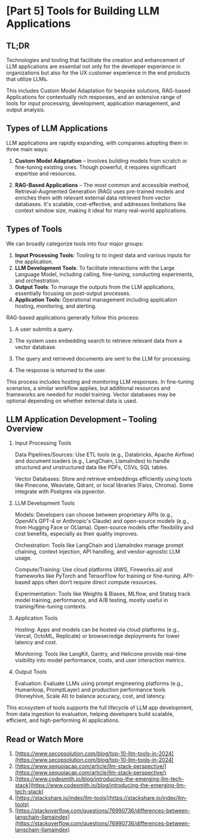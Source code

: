 # [Part 5] Tools for Building LLM Applications

## TL;DR

Technologies and tooling that facilitate the creation and enhancement of LLM applications are essential not only for the developer experience in organizations but also for the UX customer experience in the end products that utilize LLMs. 

This includes Custom Model Adaptation for bespoke solutions, RAG-based Applications for contextually rich responses, and an extensive range of tools for input processing, development, application management, and output analysis. 

## Types of LLM Applications

LLM applications are rapidly expanding, with companies adopting them in three main ways:

1. **Custom Model Adaptation** – Involves building models from scratch or fine-tuning existing ones. Though powerful, it requires significant expertise and resources.

2. **RAG-Based Applications** – The most common and accessible method, Retrieval-Augmented Generation (RAG) uses pre-trained models and enriches them with relevant external data retrieved from vector databases. It's scalable, cost-effective, and addresses limitations like context window size, making it ideal for many real-world applications.


## Types of Tools

We can broadly categorize tools into four major groups:

1. **Input Processing Tools**: Tooling to to ingest data and various inputs for the application.
2. **LLM Development Tools**: To facilitate interactions with the Large Language Model, including calling, fine-tuning, conducting experiments, and orchestration.
3. **Output Tools**: To manage the outputs from the LLM applications, essentially focusing on post-output processes.
4. **Application Tools**: Operational management including application hosting, monitoring, and alerting.

RAG-based applications generally follow this process:

1. A user submits a query.

2. The system uses embedding search to retrieve relevant data from a vector database.

3. The query and retrieved documents are sent to the LLM for processing.

4. The response is returned to the user.

This process includes hosting and monitoring LLM responses. In fine-tuning scenarios, a similar workflow applies, but additional resources and frameworks are needed for model training. Vector databases may be optional depending on whether external data is used.

## LLM Application Development – Tooling Overview

1. Input Processing Tools

    Data Pipelines/Sources: Use ETL tools (e.g., Databricks, Apache Airflow) and document loaders (e.g., LangChain, LlamaIndex) to handle structured and unstructured data like PDFs, CSVs, SQL tables.

    Vector Databases: Store and retrieve embeddings efficiently using tools like Pinecone, Weaviate, Qdrant, or local libraries (Faiss, Chroma). Some integrate with Postgres via pgvector.

2. LLM Development Tools

    Models: Developers can choose between proprietary APIs (e.g., OpenAI’s GPT-4 or Anthropic's Claude) and open-source models (e.g., from Hugging Face or OLlama). Open-source models offer flexibility and cost benefits, especially as their quality improves.

    Orchestration: Tools like LangChain and LlamaIndex manage prompt chaining, context injection, API handling, and vendor-agnostic LLM usage.

    Compute/Training: Use cloud platforms (AWS, Fireworks.ai) and frameworks like PyTorch and TensorFlow for training or fine-tuning. API-based apps often don’t require direct compute resources.

    Experimentation: Tools like Weights & Biases, MLflow, and Statsig track model training, performance, and A/B testing, mostly useful in training/fine-tuning contexts.

3. Application Tools

    Hosting: Apps and models can be hosted via cloud platforms (e.g., Vercel, OctoML, Replicate) or browser/edge deployments for lower latency and cost.

    Monitoring: Tools like LangKit, Gantry, and Helicone provide real-time visibility into model performance, costs, and user interaction metrics.

4. Output Tools

    Evaluation: Evaluate LLMs using prompt engineering platforms (e.g., Humanloop, PromptLayer) and production performance tools (Honeyhive, Scale AI) to balance accuracy, cost, and latency.

This ecosystem of tools supports the full lifecycle of LLM app development, from data ingestion to evaluation, helping developers build scalable, efficient, and high-performing AI applications.

## Read or Watch More

1. [https://www.secopsolution.com/blog/top-10-llm-tools-in-2024](https://www.secopsolution.com/blog/top-10-llm-tools-in-2024)
2. [https://www.sequoiacap.com/article/llm-stack-perspective/](https://www.sequoiacap.com/article/llm-stack-perspective/)
3. [https://www.codesmith.io/blog/introducing-the-emerging-llm-tech-stack](https://www.codesmith.io/blog/introducing-the-emerging-llm-tech-stack)
4. [https://stackshare.io/index/llm-tools](https://stackshare.io/index/llm-tools)
5. [https://stackoverflow.com/questions/76990736/differences-between-langchain-llamaindex](https://stackoverflow.com/questions/76990736/differences-between-langchain-llamaindex)